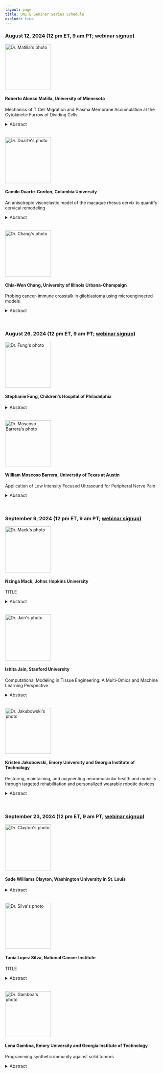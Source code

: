 ```yaml
---
layout: page
title: UNITE Seminar Series Schedule
exclude: true
---
```


### August 12, 2024 (12 pm ET, 9 am PT; [webinar signup](https://ucla.zoom.us/meeting/register/tJUtf-mppjkoGtOggN9HKYu9I4EV53gewBS8))


<img src="/public/seminar-photos/2024/Alonso-Matilla.webp" alt="Dr. Matilla's photo" width="150px" id="photo-float"/>

#### Roberto Alonso Matilla, University of Minnesota

Mechanics of T Cell Migration and Plasma Membrane Accumulation at the Cytokinetic Furrow of Dividing Cells

<details><summary>Abstract</summary>
T cell migration: Despite recent progress in understanding amoeboid-mesenchymal migratory balance, it remains largely unknown how T cells mechanically move through tumors and what factors set their migration capabilities. To address this, we have developed a biophysical T cell migration model that elucidates the potential physical principles and molecular components modulating their movement. The model results are complemented by preliminary data obtained from in vitro T cell migration studies. We first examined the potential for adhesion-free bleb-based migration and show that cells only inefficiently migrate in the absence of adhesion-based forces, i.e., cell swimming. However, our model suggests that T cells can employ a hybrid bleb- and adhesion-based migration mechanism for rapid cell motility and identifies conditions for optimality. 
Leukemia cell cytokinesis: The actomyosin-based machinery that drives cell division is widely studied, but how actomyosin impacts the plasma membrane during cytokinesis is poorly understood. By using a combination of imaging and biophysical modeling, we found an extensive accumulation and folding of the plasma membrane at the cleavage furrow and the intercellular bridge. This is caused by actomyosin pulling the plasma membrane toward the cleavage furrow and by local cell surface area changes driven by the radial constriction of the furrow. Our work reveals that actomyosin-based mechanisms responsible for cytokinesis can also decrease membrane tension at the intercellular bridge. This could promote cytokinetic fidelity and locally alter endocytosis, exocytosis, and cell signaling.</details>

<br />
<br />

<img src="/public/seminar-photos/2024/Duarte.webp" alt="Dr. Duarte's photo" width="150px" id="photo-float"/>

#### Camilo Duarte-Cordon, Columbia University

An anisotropic viscoelastic model of the macaque rhesus cervix to quantify cervical remodeling

<details><summary>Abstract</summary>
Through pregnancy, the cervix, a collagenous and hydrated tissue, undergoes a remarkable transformation from a rigid/closed structure that keeps the fetus inside the uterus to a more compliant/extensible one that opens to facilitate delivery at parturition. This process, known as cervical remodeling, involves complex changes in the cervix's equilibrium and dynamic mechanical properties, such as stiffness, viscoelasticity, and permeability. Constitutive models of the cervix extracellular matrix (ECM) calibrated with experimental data at equilibrium and obtained from animal cervical tissue, primarily rodents, have proven helpful in studying how the cervix softens through gestation. Recently, a poro-viscoelastic model of the human cervix was used to describe the human cervix's time-dependent behavior but limited to compressive strains and two gestational points (pregnant and nonpregnant). The variations in the cervix's intrinsic viscoelastic properties under tension at different pregnancy stages have not yet been thoroughly studied, which is crucial for understanding better cervical remodeling. Building upon these previous constitutive models, we implemented an anisotropic viscoelastic model of the cervix ECM, which captures the viscoelastic behavior of the cervix under tensile deformation. To calibrate our model, we used force-displacement experimental data from spherical indentation and uniaxial tension tests in cervix samples from Rhesus Macaques, chosen because of their homology to humans, and collected at four relevant gestational time points. We observed that Rhesus Macaque cervical tissue is non-linear elastic, and the stiffness of the toe and linear region decreases with gestational age. Furthermore, the time relaxation properties of cervical tissue differ significantly between nonpregnant/early pregnant and late pregnant stages. This work gives insights into normal cervical remodeling, which is crucial to developing diagnostic methods and treatments for preterm birth (birth before 37 weeks).</details>

<br />
<br />

<img src="/public/seminar-photos/2024/Chang.webp" alt="Dr. Chang's photo" width="150px" id="photo-float"/>

#### Chia-Wen Chang, University of Illinois Urbana-Champaign

Probing cancer-immune crosstalk in glioblastoma using microengineered models

<details><summary>Abstract</summary>
Glioblastoma (GBM) is the most common and aggressive form of primary brain cancer, with a median survival of less than 15 months. Highly infiltration of microglia, primary brain-resident immune cells, is associated with poor prognosis and immunosuppression of GBM. Advancing our physicochemical understanding of the GBM-microglia crosstalk, such as microglia activation and matrix invasion, is pivotal for developing novel GBM therapeutic strategies for improving longterm drug efficacy. To this end, we developed microfluidic systems integrated with 3-D tunable collagen hydrogels to systematically investigate the activation, matrix invasion, cellular contractility, and cytokine release in response to GBM-microglia crosstalk. Our results show that GBM inflammatory biomolecules significantly promote the activation and matrix invasion of microglia. Interestingly, microglia invasion is unaffected by inhibitions of both matrix metalloproteinase (MMP) activity and cellular glycolysis. In contrast, ROCK-pathway inhibition significantly impedes microglia matrix invasion in GBM. Infrared spectra acquisition confirms that the GBM treatments did not alter the levels of lipid contents inside microglia. Our results also found that GBM significantly increased collagen hydrogel contraction, verifying microglia cellular contractility to physically remodel the extracellular matrix (ECM). Cytokine arrays reveal a suite of soluble proteins that may contribute to the chemotactic effects of microglia invasion. Collectively, this study refines our biophysical understanding that GBM enhances microglia matrix invasion through increasing cellular contractility, independent of MMP activity and cellular glycolysis. Furthermore, the microfluidic platform developed in this research also provides future applications in the exploration of vascular-immune interaction (e.g., microglia-mediated angiogenesis) during GBM progression.</details>

<br />
<br />

### August 26, 2024 (12 pm ET, 9 am PT; [webinar signup](https://ucla.zoom.us/meeting/register/tJUtf-mppjkoGtOggN9HKYu9I4EV53gewBS8))

<img src="/public/seminar-photos/2024/Fung.webp" alt="Dr. Fung's photo" width="150px" id="photo-float"/>

#### Stephanie Fung, Children’s Hospital of Philadelphia

<details><summary>Abstract</summary>
Microphthalmia and anophthalmia, congenital conditions where a child is born with at least one abnormally small or missing eyeball, puts the afflicted at risk for abnormal facial development. Absence of an eyeball hinders normal orbital and facial growth, which leads to deformities that impede social interactions. Early intervention is critical to maintain symmetrical development and enable implantation of a permanent prosthetic eye later in life. Currently, the standard of care is a self-inflating osmotic expander to guide bone and soft tissue expansion. These hydrogel devices have several limitations. They expand rapidly, which can lead to pain and inflammation of the surrounding tissue. They are composed of a singular material that expands isotropically, which does not produce the spatially differential pressures required to properly expand a composite tissue like the orbital socket. Furthermore, the expanders are typically left in for weeks or months at a time, and biofilm formation on this device is a source of concern. The goal of this work is to identify a biomaterial formulation that promotes soft tissue and bone tissue expansion while mitigating the disadvantages of the current product used in the clinic. We achieved this goal by modulating chemical composition to control swelling potential and by utilizing an interpenetrating network of chitosan within the synthetic hydrogel. Chitosan has antimicrobial properties and is degraded by lysozyme, an enzyme that occurs naturally in human tears. We hypothesized that this interpenetrating network would control the initial rate of expansion, and degradation of the network under physiological conditions would result in a linear rate of swelling over an extended period of time. Hydrogels with varying ratios of methyl methacrylate, n-vinyl pyrrolidone (NVP), and crosslinker were synthesized via bulk free radical polymerization using azobisisobutyronitrile (AIBN) as a thermal initiator. Saponification of the gels produced an ionic hydrogel. Swelling potential of the base hydrogel was controlled by monomer percentage, percent ionization, initiator concentration, and crosslinker concentration. Percent mass change at equilibrium ranged from 150-800%, and this range included formulations with swelling behavior comparable to the industry standard. While the base hydrogel, like the industry standard, exhibited a rapid swelling rate, the chitosan interpenetrating network mitigated this limitation by providing a means of restricting and controlling network expansion. The chitosan network degraded in the presence of lysozyme, leading to a linear, crosslinker concentrationdependent increase in hydrogel swelling over time. When implanted subcutaneously in rats, the hydrogels expanded to a similar degree as they did ex vivo. The explanted hydrogels were surrounded by a thin, loose fibrous capsule, and no signs of inflammation were observed after 14 days. This work produced a library of hydrogel formulations that exert a broad range of osmotic pressures when implanted. Consequently, we are now capable of rationally designing multi-formulation devices to spatially control pressure exertion tailored to patient-specific craniofacial geometries.</details>

<br />
<br />

<img src="/public/seminar-photos/2024/Moscoso.webp" alt="Dr. Moscoso Barrera's photo" width="150px" id="photo-float"/>

#### William Moscoso Barrera, University of Texas at Austin

Application of Low Intensity Focused Ultrasound for Peripheral Nerve Pain

<details><summary>Abstract</summary>
Pain, as defined by the International Association for the Study of Pain (IASP), is an unpleasant bodily signal associated with immediate or potential tissue damage, universally experienced but uniquely perceived by everyone. In 2021, the Centers for Disease Control and Prevention conducted a study revealing that approximately 21% of adults in the United States experience chronic pain, defined as pain occurring every day or most days for at least three months. Direct consequences of severe pain include loss of strength, reliance on medication, and disrupted sleep. Pain can induce significant changes in both the central and peripheral nervous systems. Some of these changes are adaptive and short-lived, while others may become maladaptive and lead to the development of chronic pain.
Low-Intensity Focused Ultrasound (LIFU) is a novel, non-invasive method with the advantage of precise stimulation in deep tissues. This seminar presents the context of LIFU use and some preliminary results related to its potential for treating peripheral nerve pain through neurostimulation.</details>

<br />
<br />

<!--<img src="/public/seminar-photos/2024/Burrow.webp" alt="Dr. Burrow's photo" width="150px" id="photo-float"/>

#### Joshua Burrow, AFFILIATION

TITLE

<details><summary>Abstract</summary>
ABSTRACT</details>

<br />
<br />//-->

### September 9, 2024 (12 pm ET, 9 am PT; [webinar signup](https://ucla.zoom.us/meeting/register/tJUtf-mppjkoGtOggN9HKYu9I4EV53gewBS8))

<img src="/public/seminar-photos/2024/Mack.webp" alt="Dr. Mack's photo" width="150px" id="photo-float"/>

#### Nzinga Mack, Johns Hopkins University

TITLE

<details><summary>Abstract</summary>
ABSTRACT</details>

<br />
<br />

<img src="/public/seminar-photos/2024/Jain.webp" alt="Dr. Jain's photo" width="150px" id="photo-float"/>

#### Ishita Jain, Stanford University

Computational Modeling in Tissue Engineering: A Multi-Omics and Machine Learning Perspective

<details><summary>Abstract</summary>
The bioengineering field faces a next-generation challenge: systematically analyzing the vast data generated daily. In tissue engineering and regenerative medicine, optimizing multiple parameters and analyzing cellular behavior is crucial. High-throughput technologies and next-generation sequencing enable testing numerous parameters and gaining detailed insights into cellular behavior. However, novel analysis pipelines and complex algorithms are needed to choose parameters and innovatively analyze cellular behavior.
This talk presents three stories demonstrating how these pipelines led to new findings in liver and cardiovascular regenerative medicine. First, I will discuss my past work using high-throughput technologies and multi-omics to identify new target genes in hepatic stellate cells for non-alcoholic fatty liver disease. Next, I will share my current work developing novel 3D hydrogels to study endothelial to mesenchymal transition in atherosclerosis and using single-cell transcriptomics to analyze cellular behavior. Additionally, I will discuss a collaboration with the FDA on designing an AI model to predict optimal culture properties for mesenchymal stem cell manufacturing and developing a clinical benchmark for in vitro manufacturing of MSCs.
Finally, I will outline my plans to integrate computational approaches to understand in vitro blood vessel development and design artificial in vitro blood vessels with varied structural and functional properties. More specifically, I will showcase the integration of multi-omics and machine learning to build in silico tissues for mechanistic studies that will iteratively guide the design of next generation therapeutics.</details>

<br />
<br />

<img src="/public/seminar-photos/2024/Jakubowski.webp" alt="Dr. Jakubowski's photo" width="150px" id="photo-float"/>

#### Kristen Jakubowski, Emory University and Georgia Institute of Technology

Restoring, maintaining, and augmenting neuromuscular health and mobility through targeted rehabilitation and personalized wearable robotic devices

<details><summary>Abstract</summary>
Preserving mobility is a key public health challenge. Lower limb robotic exoskeletons have been developed as a tool for improving mobility. Yet, it remains an open question on how exoskeletons should be designed and controlled to best elicit positive, rehabilitative benefits. Contributing to this gap is 1) a limited understanding of the individual-specific mechanisms driving impaired mobility to determine what component of the neuromuscular system a rehabilitative exoskeleton should target, and 2) devices lack feedback on how the human neuromuscular system reacts and adapts to the device to ensure the device is eliciting the desired rehabilitative effect while also working seamlessly with the wearer. In this seminar, I will highlight my work to address these gaps by: 1) identifying the underlying mechanisms contributing to mobility impairments using joint and whole-body measurements, 2) developing neuromechanics-informed exoskeleton control paradigms, and 3) quantifying how the human neuromuscular system reacts and adapts to exoskeletons. In combination, this work provides a framework for the development of lower limb robotic exoskeletons that are rehabilitative tools for maintaining mobility across an individual's life.</details>

<br />
<br />

### September 23, 2024 (12 pm ET, 9 am PT; [webinar signup](https://ucla.zoom.us/meeting/register/tJUtf-mppjkoGtOggN9HKYu9I4EV53gewBS8))

<img src="/public/seminar-photos/2024/Clayton.webp" alt="Dr. Clayton's photo" width="150px" id="photo-float"/>

#### Sade Williams Clayton, Washington University in St. Louis

<details><summary>Abstract</summary>
The spinal column is an invaluable structure of the musculoskeletal system and the defining characteristic of vertebrate animals. An essential component of the spinal column is the intervertebral disc (IVD), a connective tissue that provides the shock absorption and weight distribution biomechanical properties of the spine. IVDs are complex, heterogeneous structures that are prone to cumulative damage due to a limited regenerative capacity. The accrual of IVD injuries leads to tissue degeneration, which is a leading contributor to debilitating back pain and a reduction in quality of life. Successful healing of connective tissue injuries relies on temporally regulated immune cells that rapidly infiltrate damaged tissues and initiate regenerative signaling cascades. These immune cells rapidly migrate into injured tissues and function as critical mediators of tissue regeneration and healing. However, the identity of these immune cell subtypes, their temporal coordination, and their effect on the IVD repair after injury remain understudied. The objective of this study is to prevent IVD degeneration by defining the role of infiltrating immune cells during injury to improve tissue repair.
The importance of immune cells in facilitating healing has been well characterized in musculoskeletal (MSK) tissues such as bone and muscle. Cd3+ T lymphocytes have been shown to be critical mediators of repair, but their role in IVD healing is unknown. To determine the role of immune cells during IVD damage, we utilized a needle puncture model to induce the robust infiltration of Cd45+ immune cells by causing a severe injury to IVD tissue. Our findings show a sex divergent response of anti-inflammatory Cd3+ γδ T cells during the acute IVD injury response and a dysregulation in IVD tissue mechanics in mice lacking lymphocytes. We hypothesize that Cd3+ γδ T cells are essential for IVD tissue repair. By utilizing methodologies such as quantitative polymerase chain reaction, bulk RNA sequencing, flow cytometry, and drug therapy, this study offers a targeted approach to modulate IVD repair by elucidating the types and temporal regulation of key immune cell subtypes important during IVD repair.</details>

<br />
<br />

<img src="/public/seminar-photos/2024/Silva.webp" alt="Dr. Silva's photo" width="150px" id="photo-float"/>

#### Tania Lopez Silva, National Cancer Institute

TITLE

<details><summary>Abstract</summary>
ABSTRACT</details>

<br />
<br />

<img src="/public/seminar-photos/2024/Gamboa.webp" alt="Dr. Gamboa's photo" width="150px" id="photo-float"/>

#### Lena Gamboa, Emory University and Georgia Institute of Technology

Programming synthetic immunity against solid tumors

<details><summary>Abstract</summary>
T cells engineered with chimeric antigen receptors (CARs) have resulted in durable remission for patients with certain B cell malignancies, yet their inability to mount effective antitumor responses against solid tumors underscores the need to devise strategies that safely and potently enhance T cell immunity. Here, I’ll describe our recent progress in addressing two major challenges that contribute to the poor clinical responses of engineered T cell therapies for solid tumors. First, there is a limited ability to spatially control immunomodulatory genes within engineered T cells in vivo. To fully direct T cell activity without widespread systemic toxicities and overcome barriers like poor tumor infiltration, proliferation, and cytotoxicity, the ability to locally turn genes on or off is needed. Second, tumor antigens that are selectively and uniformly expressed by malignant cells – i.e., tumor-specific antigens (TSAs) – are rare. Heterogenous antigen expression within a tumor, interpatient variation in antigen expression, and the expression of tumor-associated antigens (TAAs) by healthy tissue hinders the ability of T cells to safely and effectively eliminate malignant cells. As CAR T cells progress toward effective clinical outcomes against solid tumors, strategies that direct T cell activity with spatial precision and promote recognition of tumor cells will be critical to achieving potent antitumor responses. Toward this end, a major goal of our work is to potentiate antitumor immunity by in situ programming of T cell activity. First, we integrate heat as a remote trigger with CRISPR-dCas9 to enable remote control of transcriptional activity. In contrast to chemical or optical cues, pulses of heat can be delivered noninvasively with millimeter precision and at depth to anatomical sites by approaches such as infrared light and high-intensity focused ultrasound. I’ll show that thermal control of dCas9 variants enables tunable and conditional control of both transcriptional activation and repression. Then, to enable T cell recognition of solid tumors lacking targetable antigens, we developed synthetic antigens to trigger tumor recognition and subsequent elimination by CAR T cells. Unlike TAAs, synthetic antigens are orthogonal to endogenous proteins to minimize off-tumor toxicity, and their small genetic footprint facilitates direct delivery to the tumor by viral and nonviral approaches. Adoptive transfer of CAR T cells to mice bearing synthetic antigen-treated tumors reduced tumor burden in multiple syngeneic models of cancer, improved survival, induced epitope spread, and protected against tumor rechallenge. Moving forward, in situ programming of T cells provides an opportunity to augment antitumor responses and address barriers that limit the clinical efficacy of T cell therapies against solid tumors. Following the seminar, I’ll briefly introduce the ways in which my future research will leverage these and related technologies, along with my industry experience, to facilitate the development and translation of therapies that effectively reprogram immunity against solid tumors and other diseases.</details>
